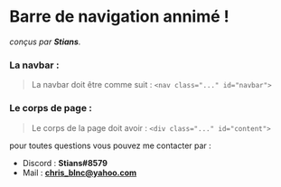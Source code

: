 # Barre de navigation annimé !
*conçus par **Stians**.*

### La navbar :
> La navbar doit être comme suit : 
> ```<nav class="..." id="navbar">```

### Le corps de page :
> Le corps de la page doit avoir : 
> ```<div class="..." id="content">```

pour toutes questions vous pouvez me contacter par :
* Discord : **Stians#8579**
* Mail : **chris_blnc@yahoo.com**